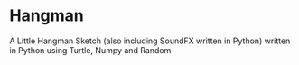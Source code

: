 # Hangman
A Little Hangman Sketch (also including SoundFX written in Python) written in Python using Turtle, Numpy and Random
